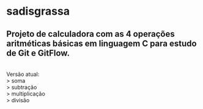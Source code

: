 # sadisgrassa
## Projeto de calculadora com as 4 operações aritméticas básicas em linguagem C para estudo de Git e GitFlow.
<br>
Versão atual:<br>
> soma<br>
> subtração<br>
> multiplicação<br>
> divisão
